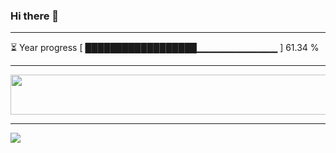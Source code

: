 ### Hi there 👋
---
⏳ Year progress [ ██████████████████▁▁▁▁▁▁▁▁▁▁▁▁ ] 61.34 %

---

<a href="https://dev.chrisewart.com/spotify?open">
    <img src="https://dev.chrisewart.com/spotify" width="540" height="64">
</a> 


---
![](https://komarev.com/ghpvc/?username=ChrisE217&color=656d6f&abbreviated=true&label=Views&style=for-the-badge)

